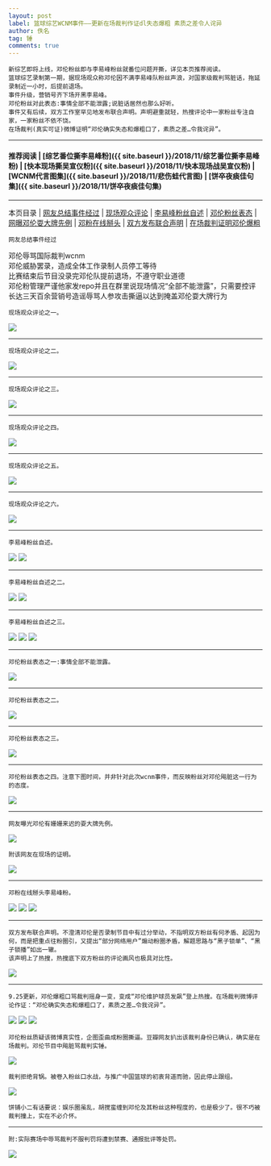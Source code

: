 ```yaml
---
layout: post
label: 篮球综艺WCNM事件——更新在场裁判作证dl失态爆粗 素质之差令人诧异
author: 佚名
tag: 锤
comments: true
---
```


    新综艺即将上线，邓伦粉丝即与李易峰粉丝就番位问题开撕，详见本页推荐阅读。
    篮球综艺录制第一期，据现场观众称邓伦因不满李易峰队粉丝声浪，对国家级裁判骂脏话，拖延录制近一小时，后提前退场。
    事件升级，营销号齐下场开黑李易峰。
    邓伦粉丝对此表态:事情全部不能泄露;说脏话居然也那么好听。
    事件又有后续，双方工作室罕见地发布联合声明。声明避重就轻，热搜评论中一家粉丝专注自家，一家粉丝不依不饶。
    在场裁判(真实可证)微博证明“邓伦确实失态和爆粗口了，素质之差…令我诧异”。
    
---
#### 推荐阅读 | [综艺番位撕李易峰粉]({{ site.baseurl }}/2018/11/综艺番位撕李易峰粉)  | [快本现场撕吴宣仪粉]({{ site.baseurl }}/2018/11/快本现场战吴宣仪粉) | [WCNM代言图集]({{ site.baseurl }}/2018/11/悲伤蛙代言图) | [饼卒夜痰佳句集]({{ site.baseurl }}/2018/11/饼卒夜痰佳句集)
---
本页目录 \| [网友总结事件经过](#dxjja) \| [现场观众评论](#dxjjb)  \| [李易峰粉丝自述](#dxjje) \| [邓伦粉丝表态](#dxjjc)  \| [网曝邓伦耍大牌先例](#dxjjd)  \| [邓粉在线掰头](#dxjjf) \| [双方发布联合声明](#dxjjg) \| [在场裁判证明邓伦爆粗](#dxjjh)

<a class="anchor" name="dxjja"></a>

    网友总结事件经过

邓伦辱骂国际裁判wcnm  
邓伦威胁罢录，造成全体工作录制人员停工等待  
比赛结束后节目没录完邓伦队提前退场，不遵守职业道德  
邓伦粉管理严谨他家发repo并且在群里说现场情况“全部不能泄露”，只需要控评  
长达三天百余营销号造谣辱骂人参攻击撕逼以达到掩盖邓伦耍大牌行为

<a class="anchor" name="dxjjb"></a>

    现场观众评论之一。

<img src="{{ site.baseurl }}/images/005Ygb2Lly1g61ci2o1v1j30u01sgaic.jpg">

---

    现场观众评论之二。

<img src="{{ site.baseurl }}/images/Screen Shot 2019-08-16 at 4.11.44 AM.png">

---

    现场观众评论之三。
    
<img src="{{ site.baseurl }}/images/aI8wmWfUkDGSqLb.jpg">

---

    现场观众评论之四。
    
<img src="{{ site.baseurl }}/images/6eLCqNMxoWB3bsw.jpg">

---

    现场观众评论之五。
    
<img src="{{ site.baseurl }}/images/Screen Shot 2019-08-16 at 12.36.39 AM.png">

---

    现场观众评论之六。

<img src="{{ site.baseurl }}/images/mZsOLF.jpg">

---

<a class="anchor" name="dxjje"></a>

    李易峰粉丝自述。
    
<img src="{{ site.baseurl }}/images/311337428.jpg">
<img src="{{ site.baseurl }}/images/311337429.jpg">

---

    李易峰粉丝自述之二。
    
<img src="{{ site.baseurl }}/images/Screen Shot 2019-08-16 at 4.07.00 AM.png">
<img src="{{ site.baseurl }}/images/Screen Shot 2019-08-16 at 4.07.10 AM.png">

---

    李易峰粉丝自述之三。
    
<img src="{{ site.baseurl }}/images/419d09d3ly1g61i8b62jxj20tz1lv1ho.jpg">
<img src="{{ site.baseurl }}/images/419d09d3ly1g61i8c2am9j20tx6sau0y.jpg">
<img src="{{ site.baseurl }}/images/419d09d3ly1g61i8csko1j20tz2nl1jk.jpg">

---

<a class="anchor" name="dxjjc"></a>

    邓伦粉丝表态之一:事情全部不能泄露。
    
<img src="{{ site.baseurl }}/images/5x74RuWlmdAnHPt.jpg">

---

    邓伦粉丝表态之二。
    
<img src="{{ site.baseurl }}/images/5orbX6fvtWiZMCk.jpg">

---

    邓伦粉丝表态之三。
    
<img src="{{ site.baseurl }}/images/weQZmb97HJXfYDa.jpg">

---

    邓伦粉丝表态之四。注意下图时间，并非针对此次wcnm事件，而反映粉丝对邓伦飚脏这一行为的态度。

<img src="{{ site.baseurl }}/images/IOzPXZJDL9cANv6.jpg">

---

<a class="anchor" name="dxjjd"></a>

    网友曝光邓伦有姗姗来迟的耍大牌先例。

<img src="{{ site.baseurl }}/images/Screen Shot 2019-08-16 at 1.28.00 AM.png">

    附该网友在现场的证明。
    
<img src="{{ site.baseurl }}/images/Screen Shot 2019-08-16 at 1.26.05 AM.png">

---

<a class="anchor" name="dxjjf"></a>

    邓粉在线掰头李易峰粉。
    
<img src="{{ site.baseurl }}/images/311326599.jpg">
<img src="{{ site.baseurl }}/images/311326600.jpg">
<img src="{{ site.baseurl }}/images/311326598.jpg">

---


<a class="anchor" name="dxjjg"></a>

    双方发布联合声明。不澄清邓伦是否录制节目中有过分举动，不指明双方粉丝有何矛盾、起因为何，而是把重点往粉圈引，又提出“部分网络用户”煽动粉圈矛盾，解题思路与“黑子锁单”、“黑子锁播”如出一辙。
    该声明上了热搜，热搜底下双方粉丝的评论画风也极具对比性。
    
<img src="{{ site.baseurl }}/images/311353445.jpg">


---


<a class="anchor" name="dxjjh"></a>

    9.25更新，邓伦爆粗口骂裁判摇身一变，变成“邓伦维护球员发飙”登上热搜。在场裁判微博评论作证：“邓伦确实失态和爆粗口了，素质之差…令我诧异”。
    
<img src="{{ site.baseurl }}/images/PR73IsLM2gWwUGY.jpg">
<img src="{{ site.baseurl }}/images/gfwxFqsci6MKrW3.png">
<img src="{{ site.baseurl }}/images/wcnm2.png">

    邓伦粉丝质疑该微博真实性，企图歪曲成粉圈撕逼。豆瓣网友扒出该裁判身份已确认，确实是在场裁判。邓伦节目中飚脏骂裁判实锤。
    
<img src="{{ site.baseurl }}/images/cp.png">

    裁判拒绝背锅。被卷入粉丝口水战，与推广中国篮球的初衷背道而驰，因此停止跟组。
    
<img src="{{ site.baseurl }}/images/cp2.png">

    饼铺小二有话要说：娱乐圈虽乱，胡搅蛮缠到邓伦及其粉丝这种程度的，也是极少了。很不巧被裁判撞上，实在不必介怀。
    
---

    附:实际赛场中辱骂裁判不服判罚将遭到禁赛、通报批评等处罚。
    
<img src="{{ site.baseurl }}/images/1RnzHbh6DZ5wXv7.png">
    